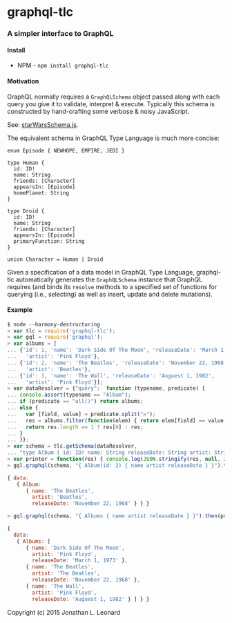 # graphql-tlc

### A simpler interface to GraphQL

#### Install

* NPM - `npm install graphql-tlc` 

#### Motivation

GraphQL normally requires a `GraphQLSchema` object passed along with each query
you give it to validate, interpret & execute. Typically this schema is constructed
by hand-crafting some verbose & noisy JavaScript.

See: [starWarsSchema.js](https://github.com/graphql/graphql-js/blob/master/src/__tests__/starWarsSchema.js).

The equivalent schema in GraphQL Type Language is much more concise:
```
enum Episode { NEWHOPE, EMPIRE, JEDI }

type Human {
  id: ID!
  name: String
  friends: [Character]
  appearsIn: [Episode]
  homePlanet: String
}

type Droid {
  id: ID!
  name: String
  friends: [Character]
  appearsIn: [Episode]
  primaryFunction: String
}

union Character = Human | Droid
```

Given a specification of a data model in GraphQL Type Language, graphql-tlc automatically
generates the `GraphQLSchema` instance that GraphQL requires (and binds its `resolve` methods
to a specified set of functions for querying (i.e., selecting) as well as insert, update
and delete mutations).

#### Example

```javascript
$ node --harmony-destructuring
> var tlc = require('graphql-tlc');
> var gql = require('graphql');
> var albums = [
... {'id': 1, 'name': 'Dark Side Of The Moon', 'releaseDate': 'March 1, 1973',
...   'artist': 'Pink Floyd'},
... {'id': 2, 'name': 'The Beatles', 'releaseDate': 'November 22, 1968',
...   'artist': 'Beatles'},
... {'id': 3, 'name': 'The Wall', 'releaseDate': 'Auguest 1, 1982',
...   'artist': 'Pink Floyd'}];
> var dataResolver = {"query":  function (typename, predicate) {
... console.assert(typename == "Album");
... if (predicate == "all()") return albums;
... else {
...   var [field, value] = predicate.split("=");
...   res = albums.filter(function(elem) { return elem[field] == value; });
...   return res.length == 1 ? res[0] : res;
... }
... }};
> var schema = tlc.getSchema(dataResolver,
... "type Album { id: ID! name: String releaseDate: String artist: String }");
> var printer = function(res) { console.log(JSON.stringify(res, null, 2)); };
> gql.graphql(schema, "{ Album(id: 2) { name artist releaseDate } }").then(printer);

{ data: 
   { Album: 
      { name: 'The Beatles',
        artist: 'Beatles',
        releaseDate: 'November 22, 1968' } } }

> gql.graphql(schema, "{ Albums { name artist releaseDate } }").then(printer);

{
  data:
   { Albums: [
      { name: 'Dark Side Of The Moon',
        artist: 'Pink Floyd',
        releaseDate: 'March 1, 1973' },
      { name: 'The Beatles',
        artist: 'The Beatles',
        releaseDate: 'November 22, 1968' },
      { name: 'The Wall',
        artist: 'Pink Floyd',
        releaseDate: 'Auguest 1, 1982' } ] } }

```

Copyright (c) 2015 Jonathan L. Leonard
